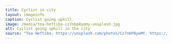 ```yaml
---
title: Cyclist in city
layout: imageinfo
caption: Cyclist going uphill.
image: /media/toa-heftiba-cz7nbp8yemy-unsplash.jpg
alt: Cyclist going uphill in the city
source: "Toa Heftiba, https://unsplash.com/photos/Cz7nbP8yeMY, https://unsplash.com/license"
---
```

